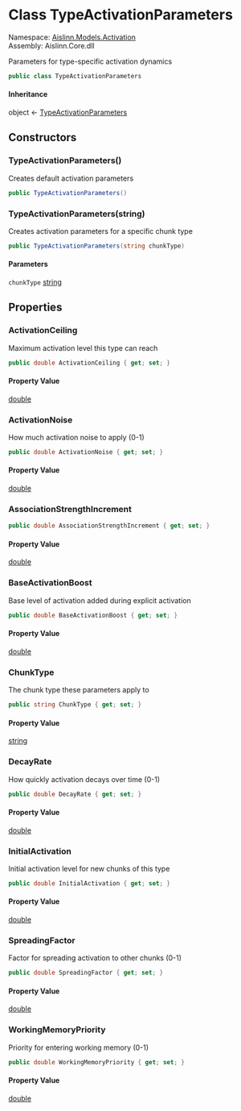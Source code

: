 # <a id="Aislinn_Models_Activation_TypeActivationParameters"></a> Class TypeActivationParameters

Namespace: [Aislinn.Models.Activation](Aislinn.Models.Activation.md)  
Assembly: Aislinn.Core.dll  

Parameters for type-specific activation dynamics

```csharp
public class TypeActivationParameters
```

#### Inheritance

object ← 
[TypeActivationParameters](Aislinn.Models.Activation.TypeActivationParameters.md)

## Constructors

### <a id="Aislinn_Models_Activation_TypeActivationParameters__ctor"></a> TypeActivationParameters\(\)

Creates default activation parameters

```csharp
public TypeActivationParameters()
```

### <a id="Aislinn_Models_Activation_TypeActivationParameters__ctor_System_String_"></a> TypeActivationParameters\(string\)

Creates activation parameters for a specific chunk type

```csharp
public TypeActivationParameters(string chunkType)
```

#### Parameters

`chunkType` [string](https://learn.microsoft.com/dotnet/api/system.string)

## Properties

### <a id="Aislinn_Models_Activation_TypeActivationParameters_ActivationCeiling"></a> ActivationCeiling

Maximum activation level this type can reach

```csharp
public double ActivationCeiling { get; set; }
```

#### Property Value

 [double](https://learn.microsoft.com/dotnet/api/system.double)

### <a id="Aislinn_Models_Activation_TypeActivationParameters_ActivationNoise"></a> ActivationNoise

How much activation noise to apply (0-1)

```csharp
public double ActivationNoise { get; set; }
```

#### Property Value

 [double](https://learn.microsoft.com/dotnet/api/system.double)

### <a id="Aislinn_Models_Activation_TypeActivationParameters_AssociationStrengthIncrement"></a> AssociationStrengthIncrement

```csharp
public double AssociationStrengthIncrement { get; set; }
```

#### Property Value

 [double](https://learn.microsoft.com/dotnet/api/system.double)

### <a id="Aislinn_Models_Activation_TypeActivationParameters_BaseActivationBoost"></a> BaseActivationBoost

Base level of activation added during explicit activation

```csharp
public double BaseActivationBoost { get; set; }
```

#### Property Value

 [double](https://learn.microsoft.com/dotnet/api/system.double)

### <a id="Aislinn_Models_Activation_TypeActivationParameters_ChunkType"></a> ChunkType

The chunk type these parameters apply to

```csharp
public string ChunkType { get; set; }
```

#### Property Value

 [string](https://learn.microsoft.com/dotnet/api/system.string)

### <a id="Aislinn_Models_Activation_TypeActivationParameters_DecayRate"></a> DecayRate

How quickly activation decays over time (0-1)

```csharp
public double DecayRate { get; set; }
```

#### Property Value

 [double](https://learn.microsoft.com/dotnet/api/system.double)

### <a id="Aislinn_Models_Activation_TypeActivationParameters_InitialActivation"></a> InitialActivation

Initial activation level for new chunks of this type

```csharp
public double InitialActivation { get; set; }
```

#### Property Value

 [double](https://learn.microsoft.com/dotnet/api/system.double)

### <a id="Aislinn_Models_Activation_TypeActivationParameters_SpreadingFactor"></a> SpreadingFactor

Factor for spreading activation to other chunks (0-1)

```csharp
public double SpreadingFactor { get; set; }
```

#### Property Value

 [double](https://learn.microsoft.com/dotnet/api/system.double)

### <a id="Aislinn_Models_Activation_TypeActivationParameters_WorkingMemoryPriority"></a> WorkingMemoryPriority

Priority for entering working memory (0-1)

```csharp
public double WorkingMemoryPriority { get; set; }
```

#### Property Value

 [double](https://learn.microsoft.com/dotnet/api/system.double)

